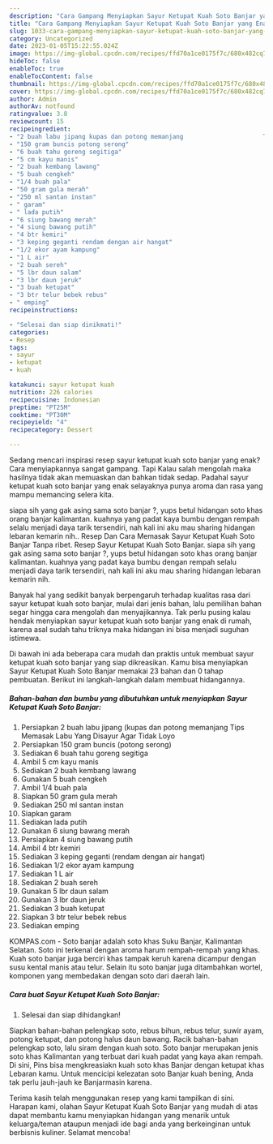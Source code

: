 ```yaml
---
description: "Cara Gampang Menyiapkan Sayur Ketupat Kuah Soto Banjar yang Enak Banget, Buat Buka Puasa}"
title: "Cara Gampang Menyiapkan Sayur Ketupat Kuah Soto Banjar yang Enak Banget, Buat Buka Puasa}"
slug: 1033-cara-gampang-menyiapkan-sayur-ketupat-kuah-soto-banjar-yang-enak-banget-buat-buka-puasa
category: Uncategorized
date: 2023-01-05T15:22:55.024Z
image: https://img-global.cpcdn.com/recipes/ffd70a1ce0175f7c/680x482cq70/sayur-ketupat-kuah-soto-banjar-foto-resep-utama.jpg
hideToc: false
enableToc: true
enableTocContent: false
thumbnail: https://img-global.cpcdn.com/recipes/ffd70a1ce0175f7c/680x482cq70/sayur-ketupat-kuah-soto-banjar-foto-resep-utama.jpg
cover: https://img-global.cpcdn.com/recipes/ffd70a1ce0175f7c/680x482cq70/sayur-ketupat-kuah-soto-banjar-foto-resep-utama.jpg
author: Admin
authorAv: notfound
ratingvalue: 3.8
reviewcount: 15
recipeingredient:
- "2 buah labu jipang kupas dan potong memanjang                      Tips Memasak Labu Yang Disayur Agar Tidak Loyo"
- "150 gram buncis potong serong"
- "6 buah tahu goreng segitiga"
- "5 cm kayu manis"
- "2 buah kembang lawang"
- "5 buah cengkeh"
- "1/4 buah pala"
- "50 gram gula merah"
- "250 ml santan instan"
- " garam"
- " lada putih"
- "6 siung bawang merah"
- "4 siung bawang putih"
- "4 btr kemiri"
- "3 keping geganti rendam dengan air hangat"
- "1/2 ekor ayam kampung"
- "1 L air"
- "2 buah sereh"
- "5 lbr daun salam"
- "3 lbr daun jeruk"
- "3 buah ketupat"
- "3 btr telur bebek rebus"
- " emping"
recipeinstructions:

- "Selesai dan siap dinikmati!"
categories:
- Resep
tags:
- sayur
- ketupat
- kuah

katakunci: sayur ketupat kuah 
nutrition: 226 calories
recipecuisine: Indonesian
preptime: "PT25M"
cooktime: "PT30M"
recipeyield: "4"
recipecategory: Dessert

---
```



Sedang mencari inspirasi resep sayur ketupat kuah soto banjar yang enak? Cara menyiapkannya sangat gampang. Tapi Kalau salah mengolah maka hasilnya tidak akan memuaskan dan bahkan tidak sedap. Padahal sayur ketupat kuah soto banjar yang enak selayaknya punya aroma dan rasa yang mampu memancing selera kita.


siapa sih yang gak asing sama soto banjar ?, yups betul hidangan soto khas orang banjar kalimantan. kuahnya yang padat kaya bumbu dengan rempah selalu menjadi daya tarik tersendiri, nah kali ini aku mau sharing hidangan lebaran kemarin nih.. Resep Dan Cara Memasak Sayur Ketupat Kuah Soto Banjar Tanpa ribet. Resep Sayur Ketupat Kuah Soto Banjar. siapa sih yang gak asing sama soto banjar ?, yups betul hidangan soto khas orang banjar kalimantan. kuahnya yang padat kaya bumbu dengan rempah selalu menjadi daya tarik tersendiri, nah kali ini aku mau sharing hidangan lebaran kemarin nih.

Banyak hal yang sedikit banyak berpengaruh terhadap kualitas rasa dari sayur ketupat kuah soto banjar, mulai dari jenis bahan, lalu pemilihan bahan segar hingga cara mengolah dan menyajikannya. Tak perlu pusing kalau hendak menyiapkan sayur ketupat kuah soto banjar yang enak di rumah, karena asal sudah tahu triknya maka hidangan ini bisa menjadi suguhan istimewa.


Di bawah ini ada beberapa cara mudah dan praktis untuk membuat sayur ketupat kuah soto banjar yang siap dikreasikan. Kamu bisa menyiapkan Sayur Ketupat Kuah Soto Banjar memakai 23 bahan dan 0 tahap pembuatan. Berikut ini langkah-langkah dalam membuat hidangannya.

<!--inarticleads1-->

##### Bahan-bahan dan bumbu yang dibutuhkan untuk menyiapkan Sayur Ketupat Kuah Soto Banjar:

1. Persiapkan 2 buah labu jipang (kupas dan potong memanjang                      Tips Memasak Labu Yang Disayur Agar Tidak Loyo
1. Persiapkan 150 gram buncis (potong serong)
1. Sediakan 6 buah tahu goreng segitiga
1. Ambil 5 cm kayu manis
1. Sediakan 2 buah kembang lawang
1. Gunakan 5 buah cengkeh
1. Ambil 1/4 buah pala
1. Siapkan 50 gram gula merah
1. Sediakan 250 ml santan instan
1. Siapkan  garam
1. Sediakan  lada putih
1. Gunakan 6 siung bawang merah
1. Persiapkan 4 siung bawang putih
1. Ambil 4 btr kemiri
1. Sediakan 3 keping geganti (rendam dengan air hangat)
1. Sediakan 1/2 ekor ayam kampung
1. Sediakan 1 L air
1. Sediakan 2 buah sereh
1. Gunakan 5 lbr daun salam
1. Gunakan 3 lbr daun jeruk
1. Sediakan 3 buah ketupat
1. Siapkan 3 btr telur bebek rebus
1. Sediakan  emping


KOMPAS.com - Soto banjar adalah soto khas Suku Banjar, Kalimantan Selatan. Soto ini terkenal dengan aroma harum rempah-rempah yang khas. Kuah soto banjar juga berciri khas tampak keruh karena dicampur dengan susu kental manis atau telur. Selain itu soto banjar juga ditambahkan wortel, komponen yang membedakan dengan soto dari daerah lain. 

<!--inarticleads2-->

##### Cara buat Sayur Ketupat Kuah Soto Banjar:


1. Selesai dan siap dihidangkan!

Siapkan bahan-bahan pelengkap soto, rebus bihun, rebus telur, suwir ayam, potong ketupat, dan potong halus daun bawang. Racik bahan-bahan pelengkap soto, lalu siram dengan kuah soto. Soto banjar merupakan jenis soto khas Kalimantan yang terbuat dari kuah padat yang kaya akan rempah. Di sini, Pins bisa mengkreasiakn kuah soto khas Banjar dengan ketupat khas Lebaran kamu. Untuk mencicipi kelezatan soto Banjar kuah bening, Anda tak perlu jauh-jauh ke Banjarmasin karena. 

Terima kasih telah menggunakan resep yang kami tampilkan di sini. Harapan kami, olahan Sayur Ketupat Kuah Soto Banjar yang mudah di atas dapat membantu kamu menyiapkan hidangan yang menarik untuk keluarga/teman ataupun menjadi ide bagi anda yang berkeinginan untuk berbisnis kuliner. Selamat mencoba!
